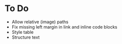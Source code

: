 # To Do

- Allow relative (image) paths
- Fix missing left margin in link and inline code blocks
- Style table
- Structure text